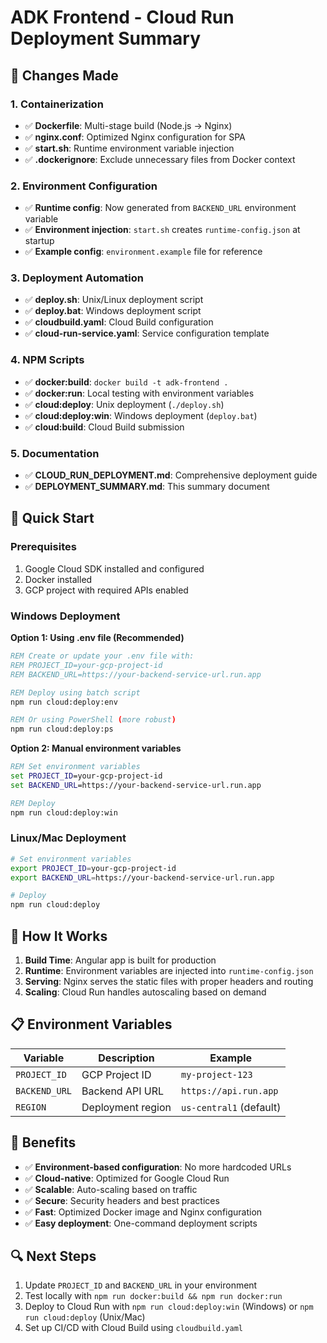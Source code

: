 # ADK Frontend - Cloud Run Deployment Summary

## 🔄 Changes Made

### 1. **Containerization**
- ✅ **Dockerfile**: Multi-stage build (Node.js → Nginx)
- ✅ **nginx.conf**: Optimized Nginx configuration for SPA
- ✅ **start.sh**: Runtime environment variable injection
- ✅ **.dockerignore**: Exclude unnecessary files from Docker context

### 2. **Environment Configuration**
- ✅ **Runtime config**: Now generated from `BACKEND_URL` environment variable
- ✅ **Environment injection**: `start.sh` creates `runtime-config.json` at startup
- ✅ **Example config**: `environment.example` file for reference

### 3. **Deployment Automation**
- ✅ **deploy.sh**: Unix/Linux deployment script
- ✅ **deploy.bat**: Windows deployment script
- ✅ **cloudbuild.yaml**: Cloud Build configuration
- ✅ **cloud-run-service.yaml**: Service configuration template

### 4. **NPM Scripts**
- ✅ **docker:build**: `docker build -t adk-frontend .`
- ✅ **docker:run**: Local testing with environment variables
- ✅ **cloud:deploy**: Unix deployment (`./deploy.sh`)
- ✅ **cloud:deploy:win**: Windows deployment (`deploy.bat`)
- ✅ **cloud:build**: Cloud Build submission

### 5. **Documentation**
- ✅ **CLOUD_RUN_DEPLOYMENT.md**: Comprehensive deployment guide
- ✅ **DEPLOYMENT_SUMMARY.md**: This summary document

## 🚀 Quick Start

### Prerequisites
1. Google Cloud SDK installed and configured
2. Docker installed
3. GCP project with required APIs enabled

### Windows Deployment

**Option 1: Using .env file (Recommended)**
```cmd
REM Create or update your .env file with:
REM PROJECT_ID=your-gcp-project-id
REM BACKEND_URL=https://your-backend-service-url.run.app

REM Deploy using batch script
npm run cloud:deploy:env

REM Or using PowerShell (more robust)
npm run cloud:deploy:ps
```

**Option 2: Manual environment variables**
```cmd
REM Set environment variables
set PROJECT_ID=your-gcp-project-id
set BACKEND_URL=https://your-backend-service-url.run.app

REM Deploy
npm run cloud:deploy:win
```

### Linux/Mac Deployment
```bash
# Set environment variables
export PROJECT_ID=your-gcp-project-id
export BACKEND_URL=https://your-backend-service-url.run.app

# Deploy
npm run cloud:deploy
```

## 🔧 How It Works

1. **Build Time**: Angular app is built for production
2. **Runtime**: Environment variables are injected into `runtime-config.json`
3. **Serving**: Nginx serves the static files with proper headers and routing
4. **Scaling**: Cloud Run handles autoscaling based on demand

## 📋 Environment Variables

| Variable | Description | Example |
|----------|-------------|---------|
| `PROJECT_ID` | GCP Project ID | `my-project-123` |
| `BACKEND_URL` | Backend API URL | `https://api.run.app` |
| `REGION` | Deployment region | `us-central1` (default) |

## 🎯 Benefits

- ✅ **Environment-based configuration**: No more hardcoded URLs
- ✅ **Cloud-native**: Optimized for Google Cloud Run
- ✅ **Scalable**: Auto-scaling based on traffic
- ✅ **Secure**: Security headers and best practices
- ✅ **Fast**: Optimized Docker image and Nginx configuration
- ✅ **Easy deployment**: One-command deployment scripts

## 🔍 Next Steps

1. Update `PROJECT_ID` and `BACKEND_URL` in your environment
2. Test locally with `npm run docker:build && npm run docker:run`
3. Deploy to Cloud Run with `npm run cloud:deploy:win` (Windows) or `npm run cloud:deploy` (Unix/Mac)
4. Set up CI/CD with Cloud Build using `cloudbuild.yaml` 